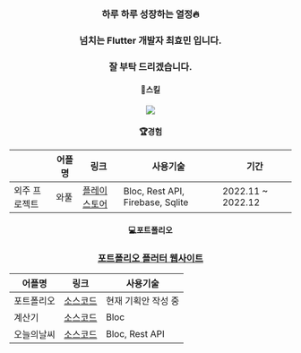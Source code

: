 <div align=center>

  ### 하루 하루 성장하는 열정:fire:
  ### 넘치는 Flutter 개발자 최효민 입니다.
  ### 잘 부탁 드리겠습니다.
  
  
  #### :book:스킬
  <img src="https://img.shields.io/badge/Flutter-02569B?style=flat&logo=Flutter&logoColor=white"/>
  
  #### 🏆경험
  ||어플명|링크|사용기술|기간|
  |------|------|---|---|---|
  |외주 프로젝트|와풀|[플레이스토어](https://play.google.com/store/apps/details?id=net.wafull)|Bloc, Rest API, Firebase, Sqlite|2022.11 ~ 2022.12|
  
  #### :computer:포트폴리오
  
  ### [포트폴리오 플러터 웹사이트](pshyomin.github.io)
  
  |어플명|링크|사용기술|
  |------|---|---|
  |포트폴리오|[소스코드](https://github.com/pshyomin/pshyomin.github.io)|현재 기획안 작성 중|
  |계산기|[소스코드](https://github.com/pshyomin/calculator)|Bloc|
  |오늘의날씨|[소스코드](https://github.com/pshyomin/weather)|Bloc, Rest API|

</div>
